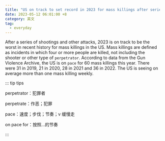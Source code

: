 ```yaml
---
title: "US on track to set record in 2023 for mass killings after series of shootings"
date: 2023-05-12 06:01:00 +8
category: 英文
tag:
  - everyday
---
```


After a series of shootings and other attacks, 2023 is on track to be the worst in recent history for mass killings in the US. Mass killings are defined as incidents in which four or more people are killed, not including the shooter or other type of `perpetrator`. According to data from the Gun Violence Archive, the US is on `pace` for 60 mass killings this year. There were 31 in 2019, 21 in 2020, 28 in 2021 and 36 in 2022. The US is seeing on average more than one mass killing weekly.

::: tip tips

perpetrator：犯罪者

perpetrate：作恶；犯罪

pace：速度；步伐；节奏；v 缓慢走

on pace for：按照...的节奏

:::
